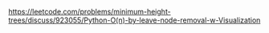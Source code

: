 https://leetcode.com/problems/minimum-height-trees/discuss/923055/Python-O(n)-by-leave-node-removal-w-Visualization